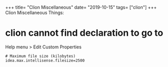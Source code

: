+++
title= "Clion Miscellaneous"
date= "2019-10-15"
tags= ["clion"]
+++
Clion Miscellaneous Things:<!--more-->

# clion cannot find declaration to go to
Help menu > Edit Custom Properties
```shell
# Maximum file size (kilobytes)
idea.max.intellisense.filesize=2500
```